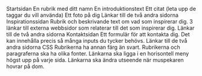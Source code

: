 Startsidan
    En rubrik med ditt namn
    En introduktionstext
    Ett citat (leta upp de taggar du vill använda)
    Ett foto på dig
    Länkar till de två andra sidorna
Inspirationssidan
    Rubrik och beskrivande text om vad som inspirerar dig.
    3 länkar till externa webbsidor som relaterar till det som inspirerar dig. 
    Länkar till de två andra sidorna
Kontaktsidan
    Ett formulär för att kontakta dig. Det kan innehålla precis så många inputs du tycker behövs. 
    Länkar till de två andra sidorna
CSS
    Rubrikerna ha annan färg än svart.
    Rubrikerna och paragraferna ska ha olika fonter. 
    Länkarna ska ligga i en horisontell meny högst upp på varje sida.
    Länkarna ska ändra utseende när muspekaren hovrar på dom. 
